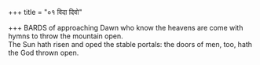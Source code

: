 +++
title = "०१ विदा दिवो"

+++
BARDS of approaching Dawn who know the heavens are come with hymns to throw the mountain open.  
     The Sun hath risen and oped the stable portals: the doors of men, too, hath the God thrown open.